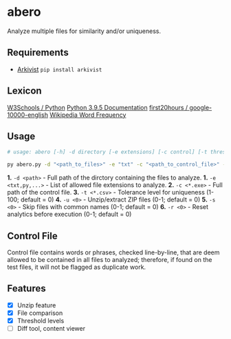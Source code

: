 # abero
Analyze multiple files for similarity and/or uniqueness.

## Requirements
- [Arkivist](https://pypi.org/project/arkivist/) `pip install arkivist`

## Lexicon
[W3Schools / Python](https://www.w3schools.com/python/)
[Python 3.9.5 Documentation](https://docs.python.org/3/download.html)
[first20hours / google-10000-english](https://github.com/first20hours/google-10000-english)
[Wikipedia Word Frequency](https://raw.githubusercontent.com/IlyaSemenov/wikipedia-word-frequency/master/results/enwiki-20190320-words-frequency.txt)

## Usage
```bash
# usage: abero [-h] -d directory [-e extensions] [-c control] [-t threshold] [-u unzip] [-s skipnames] [-r reset]

py abero.py -d "<path_to_files>" -e "txt" -c "<path_to_control_file>" -t 1 -u 1 -s 1 -r 1
```

**1.** `-d <path>` - Full path of the dirctory containing the files to analyze.
**1.** `-e <txt,py,...>` - List of allowed file extensions to analyze.
**2.** `-c <*.exe>` - Full path of the control file.
**3.** `-t <*.csv>` - Tolerance level for uniqueness (1-100; default = 0)
**4.** `-u <0>` - Unzip/extract ZIP files (0-1; default = 0)
**5.** `-s <0>` - Skip files with common names (0-1; default = 0)
**6.** `-r <0>` - Reset analytics before execution (0-1; default = 0)

## Control File
Control file contains words or phrases, checked line-by-line, that are deem allowed to be contained in all files to analyzed; therefore, if found on the test files, it will not be flagged as duplicate work.

## Features
- [x] Unzip feature
- [x] File comparison 
- [x] Threshold levels
- [ ] Diff tool, content viewer
